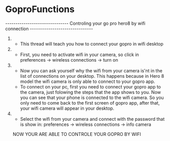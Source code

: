 # GoproFunctions
------------------------------- Controling your go pro hero8 by wifi connection -------------------------------

1. - This thread will teach you how to connect your gopro in wifi desktop
2. - First, you need to activate wifi in your camera, so click in preferences -> wireless connections -> turn on
3. - Now you can ask yourself why the wifi from your camera is'nt in the list of connections on your desktop. This happens because in Hero 8 model the wifi camera is only able to connect to your gopro app. 
   - To connect on your pc, first you need to connect your gopro app to the camera, just folowing the steps that the app shows to you. Now you can see that your phone is connected to the wifi camera. So you only need to come back to the first screen of gopro app, after that, your wifi camera will appear in your desktop.
4. - Select the wifi from your camera and connect with the password that is show in: preferences -> wireless connections -> info camera

    NOW YOUR ARE ABLE TO CONTROLE YOUR GOPRO BY WIFI 
